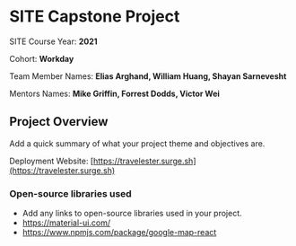 
# SITE Capstone Project

SITE Course Year: **2021**

Cohort: **Workday**

Team Member Names: **Elias Arghand, William Huang, Shayan Sarnevesht**

Mentors Names: **Mike Griffin, Forrest Dodds, Victor Wei**

## Project Overview

Add a quick summary of what your project theme and objectives are. 

Deployment Website: [https://travelester.surge.sh](https://travelester.surge.sh)

### Open-source libraries used

- Add any links to open-source libraries used in your project.
- https://material-ui.com/
- https://www.npmjs.com/package/google-map-react
